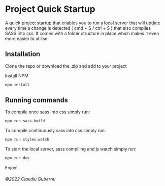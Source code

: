 # Project Quick Startup

A quick project startup that enables you to run a local server that will update every time a change is detected ( cmd + S / ctrl + S ) that also compiles SASS into css.
It comes with a folder structure in place which makes it even more easier to utilise.


## Installation

Clone the repo or download the .zip and add to your project

Install NPM

```bash
npm install
```

## Running commands

To compile once sass into css simply run: 

```bash
npm run sass-build
```

To compile continuously sass into css simply run: 

```bash
npm run styles:watch
```

To start the local server, sass compiling and js watch simply run: 

```bash
npm run dev
```

Enjoy!

###### ©2022 Claudiu Gubernu
